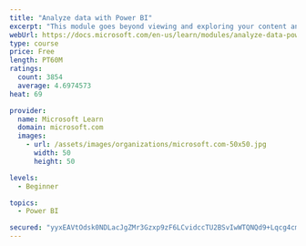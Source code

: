 ```yaml
---
title: "Analyze data with Power BI"
excerpt: "This module goes beyond viewing and exploring your content and explains how to interact with it by working with reports and dashboards to uncover and share new business insights."
webUrl: https://docs.microsoft.com/en-us/learn/modules/analyze-data-power-bi/
type: course
price: Free
length: PT60M
ratings:
  count: 3854
  average: 4.6974573
heat: 69

provider:
  name: Microsoft Learn
  domain: microsoft.com
  images:
    - url: /assets/images/organizations/microsoft.com-50x50.jpg
      width: 50
      height: 50

levels:
  - Beginner

topics:
  - Power BI

secured: "yyxEAVtOdsk0NDLacJgZMr3Gzxp9zF6LCvidccTU2BSvIwWTQNQd9+Lqcg4cmB8tvCiChSE/4zTtCpwnSJql1F/efJnvlOzdM1XzoE+P/l17GkTKM2cJhIWeSWLCUI7pqRWtkFTFI9ZpubteDxix3dTvxTOB7Jwv7NOj7D0to/0qMNdxIkBwIq+68fJuMi8opC3BSPddI15CM8zXssRpZztjBAU6jMdQvILLvtQ94RGYqPFXmqtlvtJfxod3+YM36jsUhPP/aJ4LwhYwlUviKD+zPPleFGUflKSe4ebIjwj6UX+qrnS2mneZnc6q6rdZw/BKRSmbF6jNzS77vO491Jne5vzLiCJ77Bu9AaMJg2w5rQVxl2UnkjuwxUC/bpNRFkp2TvqjP1nw/ovxpXgAVQ==;xC/pkUUhrNpsTWPUTualUw=="
---
```


